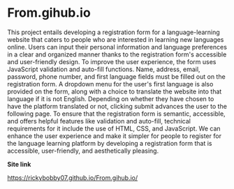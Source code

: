 # From.gihub.io
This project entails developing a registration form for a language-learning website that caters to people who are interested in learning new languages online. Users can input their personal information and language preferences in a clear and organized manner thanks to the registration form's accessible and user-friendly design. To improve the user experience, the form uses JavaScript validation and auto-fill functions. Name, address, email, password, phone number, and first language fields must be filled out on the registration form. A dropdown menu for the user's first language is also provided on the form, along with a choice to translate the website into that language if it is not English. Depending on whether they have chosen to have the platform translated or not, clicking submit advances the user to the following page. To ensure that the registration form is semantic, accessible, and offers helpful features like validation and auto-fill, technical requirements for it include the use of HTML, CSS, and JavaScript. We can enhance the user experience and make it simpler for people to register for the language learning platform by developing a registration form that is accessible, user-friendly, and aesthetically pleasing.

**Site link**

https://rickybobby07.github.io/From.gihub.io/
